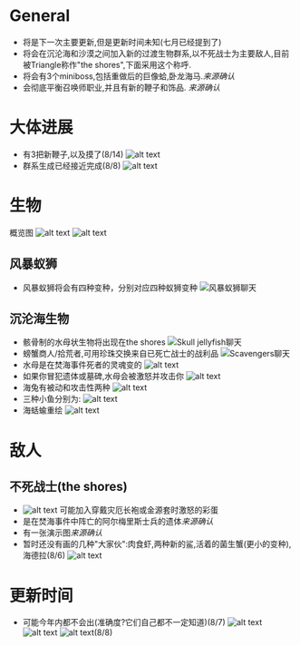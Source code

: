 # General
- 将是下一次主要更新,但是更新时间未知(七月已经提到了)
- 将会在沉沦海和沙漠之间加入新的过渡生物群系,以不死战士为主要敌人,目前被Triangle称作"the shores",下面采用这个称呼. 
- 将会有3个miniboss,包括重做后的巨像蛤,卧龙海马.*来源确认*
- 会彻底平衡召唤师职业,并且有新的鞭子和饰品. *来源确认*

# 大体进展
- 有3把新鞭子,以及摸了(8/14)
  ![alt text](text_overall.png)
- 群系生成已经接近完成(8/8)
  ![alt text](text_generation.png)

# 生物
概览图
![alt text](image_SSOCreatures.png)
![alt text](image_SSOCreaturesWithName.png)
## 风暴蚁狮
- 风暴蚁狮将会有四种变种，分别对应四种蚁狮变种
  ![风暴蚁狮聊天](text_antlion.png)
## 沉沦海生物
- 骸骨制的水母状生物将出现在the shores
  ![Skull jellyfish聊天](text_skullJellyfish.png)
- 螃蟹商人/拾荒者,可用珍珠交换来自已死亡战士的战利品
  ![Scavengers聊天](text_scavenger.png)
- 水母是在焚海事件死者的灵魂变的
  ![alt text](image_ghostBell.png)
- 如果你冒犯遗体或墓碑,水母会被激怒并攻击你
  ![alt text](text_ghostBell.png)
- 海兔有被动和攻击性两种
  ![alt text](text_slugs.png)
- 三种小鱼分别为:
  ![alt text](image_fishes.png)
- 海蛞蝓重绘
  ![alt text](image_seaFloaty.png)


# 敌人
## 不死战士(the shores)
- ![alt text](text_undeadSoilder.png)
  可能加入穿戴灾厄长袍或金源套时激怒的彩蛋
- 是在焚海事件中阵亡的阿尔梅里斯士兵的遗体*来源确认*
- 有一张演示图*来源确认*
- 暂时还没有画的几种"大家伙":肉食虾,两种新的鲨,活着的菌生蟹(更小的变种),海德拉(8/6)
  ![alt text](text_bigGuys.png)
  
# 更新时间
- 可能今年内都不会出(准确度?它们自己都不一定知道)(8/7)
  ![alt text](text_updateTime.png)
  ![alt text](text_updateTime2.png)
  ![alt text](text_progressAug8.png)(8/8)